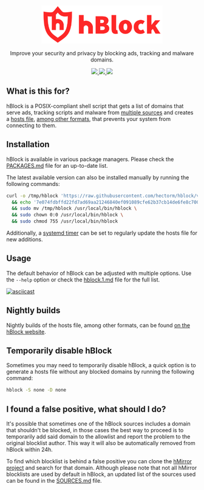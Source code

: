 <p align="center">
  <a href="https://hblock.molinero.dev">
    <img src="./resources/logo/vectors/logo-a.svg" width="320" height="100">
  </a>
</p>

<p align="center">
  Improve your security and privacy by blocking ads, tracking and malware domains.
</p>

<p align="center">
  <a href="https://github.com/hectorm/hblock/releases">
    <img src="https://img.shields.io/github/v/tag/hectorm/hblock?label=version">
  </a>
  <a href="https://hblock.molinero.dev">
    <img src="https://img.shields.io/website/https/hblock.molinero.dev.svg?label=nightly%20builds">
  </a>
  <a href="./LICENSE.md">
    <img src="https://img.shields.io/github/license/hectorm/hblock?label=license">
  </a>
</p>

## What is this for?

hBlock is a POSIX-compliant shell script that gets a list of domains that serve ads, tracking scripts and malware from [multiple sources](./SOURCES.md)
and creates a [hosts file](https://en.wikipedia.org/wiki/Hosts_(file)), [among other formats](./resources/alt-formats/), that prevents your system
from connecting to them.

## Installation

hBlock is available in various package managers. Please check the [PACKAGES.md](./PACKAGES.md) file for an up-to-date list.

The latest available version can also be installed manually by running the following commands:

```sh
curl -o /tmp/hblock 'https://raw.githubusercontent.com/hectorm/hblock/v3.1.3/hblock' \
  && echo '7e074fdbffd22fd7ad69aa21246840ef091089cfe62b37cb14de6fe8c700bda3  /tmp/hblock' | shasum -c \
  && sudo mv /tmp/hblock /usr/local/bin/hblock \
  && sudo chown 0:0 /usr/local/bin/hblock \
  && sudo chmod 755 /usr/local/bin/hblock
```

Additionally, a [systemd timer](resources/systemd/) can be set to regularly update the hosts file for new additions.

## Usage

The default behavior of hBlock can be adjusted with multiple options. Use the `--help` option or check the [hblock.1.md](./hblock.1.md) file for the
full list.

[![asciicast](https://asciinema.org/a/b7C6FwnOXi7JUUz8sop4nR8TY.svg)](https://asciinema.org/a/b7C6FwnOXi7JUUz8sop4nR8TY)

## Nightly builds

Nightly builds of the hosts file, among other formats, can be found [on the hBlock website](https://hblock.molinero.dev).

## Temporarily disable hBlock

Sometimes you may need to temporarily disable hBlock, a quick option is to generate a hosts file without any blocked domains by running the following
command:

```sh
hblock -S none -D none
```

## I found a false positive, what should I do?

It's possible that sometimes one of the hBlock sources includes a domain that shouldn't be blocked, in those cases the best way to proceed is to
temporarily add said domain to the allowlist and report the problem to the original blocklist author. This way it will also be automatically
removed from hBlock within 24h.

To find which blocklist is behind a false positive you can clone the [hMirror project](https://github.com/hectorm/hmirror) and search for that domain.
Although please note that not all hMirror blocklists are used by default in hBlock, an updated list of the sources used can be found in the
[SOURCES.md](./SOURCES.md) file.
